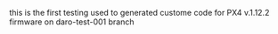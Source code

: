 this is the first testing used to generated custome code for PX4 v.1.12.2 firmware on daro-test-001 branch
